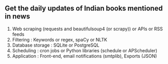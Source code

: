 ## Get the daily updates of Indian books mentioned in news

1. Web scraping (requests and beautifulsoup4 (or scrapy)) or APIs or RSS feeds
2. Filtering : Keywords or regex, spaCy or NLTK
3. Database storage : SQLite or PostgreSQL
5. Scheduling : cron jobs or Python libraries (schedule or APScheduler)
6. Application : Front-end, email notifications (smtplib), Exports (JSON)
